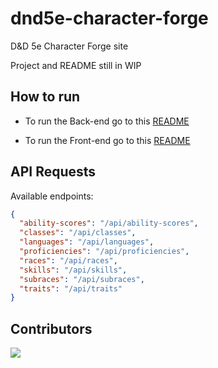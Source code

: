 # dnd5e-character-forge

D&D 5e Character Forge site 

Project and README still in WIP

## How to run

* To run the Back-end go to this [README](https://github.com/jawwadbr/dnd5e-character-forge/tree/main/back-character-forge#locally)

* To run the Front-end go to this [README](https://github.com/jawwadbr/dnd5e-character-forge/tree/main/front-character-forge#getting-started)

## API Requests

Available endpoints:
```json
{
  "ability-scores": "/api/ability-scores",
  "classes": "/api/classes",
  "languages": "/api/languages",
  "proficiencies": "/api/proficiencies",
  "races": "/api/races",
  "skills": "/api/skills",
  "subraces": "/api/subraces",
  "traits": "/api/traits"
}
```

## Contributors

<a href="https://github.com/jawwadbr/dnd5e-character-forge/graphs/contributors">
  <img src="https://contrib.rocks/image?repo=jawwadbr/dnd5e-character-forge" />
</a>